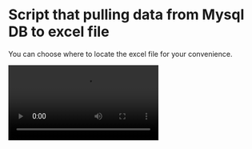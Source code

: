 # Script that pulling data from Mysql DB to excel file

You can choose where to locate the excel file for your convenience.

![caption](excelCode.mp4)
